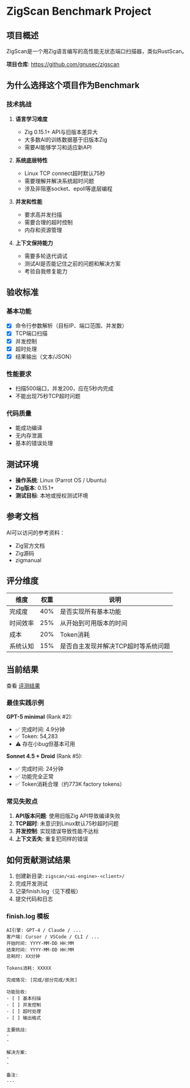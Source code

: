 # ZigScan Benchmark Project

## 项目概述

ZigScan是一个用Zig语言编写的高性能无状态端口扫描器，类似RustScan。

**项目仓库**: https://github.com/gnusec/zigscan

## 为什么选择这个项目作为Benchmark

### 技术挑战

1. **语言学习难度**
   - Zig 0.15.1+ API与旧版本差异大
   - 大多数AI的训练数据基于旧版本Zig
   - 需要AI能够学习和适应新API

2. **系统底层特性**
   - Linux TCP connect超时默认75秒
   - 需要理解并解决系统超时问题
   - 涉及非阻塞socket、epoll等底层编程

3. **并发和性能**
   - 要求高并发扫描
   - 需要合理的超时控制
   - 内存和资源管理

4. **上下文保持能力**
   - 需要多轮迭代调试
   - 测试AI是否能记住之前的问题和解决方案
   - 考验自我修复能力

## 验收标准

### 基本功能

- [x] 命令行参数解析（目标IP、端口范围、并发数）
- [x] TCP端口扫描
- [x] 并发控制
- [x] 超时处理
- [x] 结果输出（文本/JSON）

### 性能要求

- 扫描500端口，并发200，应在5秒内完成
- 不能出现75秒TCP超时问题

### 代码质量

- 能成功编译
- 无内存泄漏
- 基本的错误处理

## 测试环境

- **操作系统**: Linux (Parrot OS / Ubuntu)
- **Zig版本**: 0.15.1+
- **测试目标**: 本地或授权测试环境

## 参考文档

AI可以访问的参考资料：
- Zig官方文档
- Zig源码
- zigmanual

## 评分维度

| 维度 | 权重 | 说明 |
|------|------|------|
| 完成度 | 40% | 是否实现所有基本功能 |
| 时间效率 | 25% | 从开始到可用版本的时间 |
| 成本 | 20% | Token消耗 |
| 系统认知 | 15% | 是否自主发现并解决TCP超时等系统问题 |

## 当前结果

查看 [评测结果](../../results/ZIGSCAN_RESULTS.md)

### 最佳实践示例

**GPT-5 minimal** (Rank #2):
- ✅ 完成时间: 4.9分钟
- ✅ Token: 54,283
- ⚠️ 存在小bug但基本可用

**Sonnet 4.5 + Droid** (Rank #5):
- ✅ 完成时间: 24分钟
- ✅ 功能完全正常
- ✅ Token消耗合理（约773K factory tokens）

### 常见失败点

1. **API版本问题**: 使用旧版Zig API导致编译失败
2. **TCP超时**: 未意识到Linux默认75秒超时问题
3. **并发控制**: 实现错误导致性能不达标
4. **上下文丢失**: 重复犯同样的错误

## 如何贡献测试结果

1. 创建新目录: `zigscan/<ai-engine>-<client>/`
2. 完成开发测试
3. 记录finish.log（见下模板）
4. 提交代码和日志

### finish.log 模板

```
AI引擎: GPT-4 / Claude / ...
客户端: Cursor / VSCode / CLI / ...
开始时间: YYYY-MM-DD HH:MM
结束时间: YYYY-MM-DD HH:MM
总耗时: XX分钟

Tokens消耗: XXXXX

完成情况: [完成/部分完成/失败]

功能验收:
- [ ] 基本扫描
- [ ] 并发控制
- [ ] 超时处理
- [ ] 输出格式

主要挑战:
- 
- 

解决方案:
- 
- 

备注:
...
```

